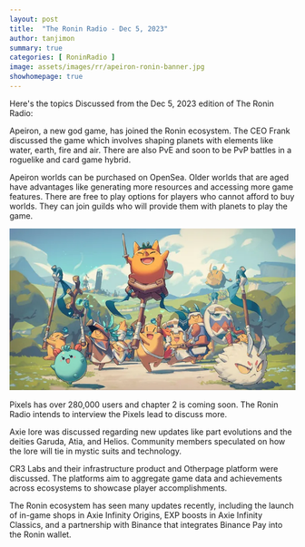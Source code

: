 ```yaml
---
layout: post
title:  "The Ronin Radio - Dec 5, 2023"
author: tanjimon
summary: true
categories: [ RoninRadio ]
image: assets/images/rr/apeiron-ronin-banner.jpg
showhomepage: true
---
```


Here's the topics Discussed from the Dec 5, 2023 edition of The Ronin Radio:

Apeiron, a new god game, has joined the Ronin ecosystem. The CEO Frank discussed the game which involves shaping planets with elements like water, earth, fire and air. There are also PvE and soon to be PvP battles in a roguelike and card game hybrid.

Apeiron worlds can be purchased on OpenSea. Older worlds that are aged have advantages like generating more resources and accessing more game features.  There are free to play options for players who cannot afford to buy worlds. They can join guilds who will provide them with planets to play the game.

![apeiron-x-ronin](/assets/images/rr/apeiron-ronin.png 'Apeiron X Ronin')

Pixels has over 280,000 users and chapter 2 is coming soon. The Ronin Radio intends to interview the Pixels lead to discuss more. 

Axie lore was discussed regarding new updates like part evolutions and the deities Garuda, Atia, and Helios. Community members speculated on how the lore will tie in mystic suits and technology.

CR3 Labs and their infrastructure product and Otherpage platform were discussed. The platforms aim to aggregate game data and achievements across ecosystems to showcase player accomplishments.

The Ronin ecosystem has seen many updates recently, including the launch of in-game shops in Axie Infinity Origins, EXP boosts in Axie Infinity Classics, and a partnership with Binance that integrates Binance Pay into the Ronin wallet.
